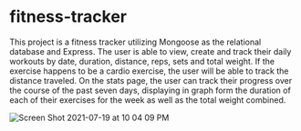 # fitness-tracker

This project is a fitness tracker utilizing Mongoose as the relational database and Express. The user is able to view, create and track their daily workouts by date, duration, distance, reps, sets and total weight. If the exercise happens to be a cardio exercise, the user will be able to track the distance traveled.
On the stats page, the user can track their progress over the course of the past seven days, displaying in graph form the duration of each of their exercises for the week as well as the total weight combined.

![Screen Shot 2021-07-19 at 10 04 09 PM](https://user-images.githubusercontent.com/78614719/126251525-db83183d-7dbb-4ed2-bf96-c84f582d9b76.png)
